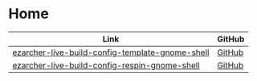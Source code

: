 

# Home

| Link | GitHub |
| ---- | ------ |
| [ezarcher-live-build-config-template-gnome-shell](https://samwhelp.github.io/ezarcher-live-build-config-template-gnome-shell/) | [GitHub](https://github.com/samwhelp/ezarcher-live-build-config-template-gnome-shell) |
| [ezarcher-live-build-config-respin-gnome-shell](https://samwhelp.github.io/ezarcher-live-build-config-respin-gnome-shell/) | [GitHub](https://github.com/samwhelp/ezarcher-live-build-config-respin-gnome-shell) |
